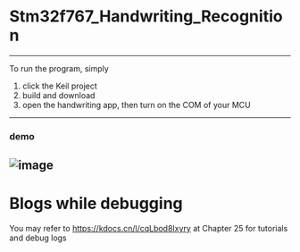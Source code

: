 # Stm32f767_Handwriting_Recognition
---
To run the program, simply 
1. click the Keil project
2. build and download
3. open the handwriting app, then turn on the COM of your MCU
---
### demo
![image](https://github.com/user-attachments/assets/1757d0dd-52f8-494a-86b9-da7886203c09)
---
# Blogs while debugging
You may refer to https://kdocs.cn/l/cqLbod8Ixyry at Chapter 25 for tutorials and debug logs
